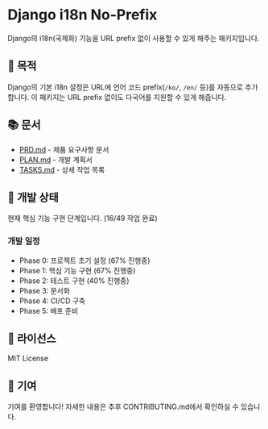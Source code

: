 # Django i18n No-Prefix

Django의 i18n(국제화) 기능을 URL prefix 없이 사용할 수 있게 해주는 패키지입니다.

## 🎯 목적

Django의 기본 i18n 설정은 URL에 언어 코드 prefix(`/ko/`, `/en/` 등)를 자동으로 추가합니다. 이 패키지는 URL prefix 없이도 다국어를 지원할 수 있게 해줍니다.

## 📚 문서

- [PRD.md](PRD.md) - 제품 요구사항 문서
- [PLAN.md](PLAN.md) - 개발 계획서
- [TASKS.md](TASKS.md) - 상세 작업 목록

## 🚧 개발 상태

현재 핵심 기능 구현 단계입니다. (16/49 작업 완료)

### 개발 일정
- Phase 0: 프로젝트 초기 설정 (67% 진행중)
- Phase 1: 핵심 기능 구현 (67% 진행중)
- Phase 2: 테스트 구현 (40% 진행중)
- Phase 3: 문서화
- Phase 4: CI/CD 구축
- Phase 5: 배포 준비

## 📄 라이선스

MIT License

## 🤝 기여

기여를 환영합니다! 자세한 내용은 추후 CONTRIBUTING.md에서 확인하실 수 있습니다.